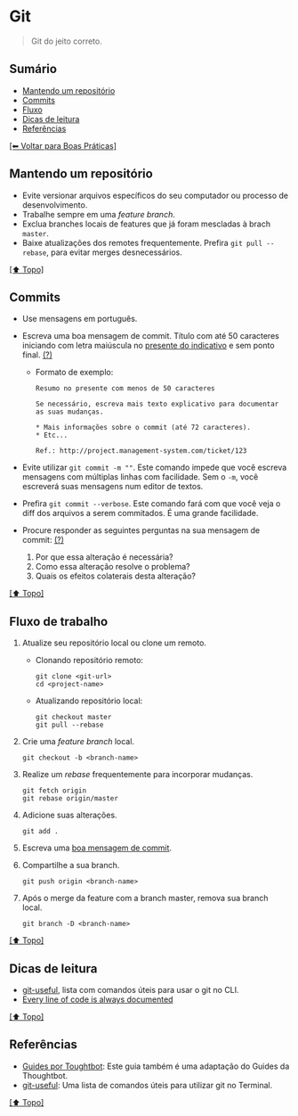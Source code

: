 # Git

> Git do jeito correto.

## Sumário

- [Mantendo um repositório](#mantendo-um-reposit%C3%B3rio)
- [Commits](#commits)
- [Fluxo](#fluxo)
- [Dicas de leitura](#dicas-de-leitura)
- [Referências](#refer%C3%AAncias)

[[⬅ Voltar para Boas Práticas]](../boas-praticas)

## Mantendo um repositório

- Evite versionar arquivos específicos do seu computador ou processo de desenvolvimento.
- Trabalhe sempre em uma *feature branch*.
- Exclua branches locais de features que já foram mescladas à brach `master`.
- Baixe atualizações dos remotes frequentemente. Prefira `git pull --rebase`, para evitar merges desnecessários.

[[⬆ Topo]](#sum%C3%A1rio)

## Commits

- Use mensagens em português.

- Escreva uma boa mensagem de commit. Título com até 50 caracteres iniciando com letra maiúscula no [presente do indicativo](https://www.conjugacao.com.br/presente-do-indicativo/) e sem ponto final. [(?)](http://tbaggery.com/2008/04/19/a-note-about-git-commit-messages.html)
    - Formato de exemplo:

        ```
        Resumo no presente com menos de 50 caracteres

        Se necessário, escreva mais texto explicativo para documentar
        as suas mudanças.

        * Mais informações sobre o commit (até 72 caracteres).
        * Etc...

        Ref.: http://project.management-system.com/ticket/123
        ```

- Evite utilizar `git commit -m ""`. Este comando impede que você escreva mensagens com múltiplas linhas com facilidade. Sem o `-m`, você escreverá suas mensagens num editor de textos.

- Prefira `git commit --verbose`. Este comando fará com que você veja o diff dos arquivos a serem commitados. É uma grande facilidade.

- Procure responder as seguintes perguntas na sua mensagem de commit: [(?)](http://robots.thoughtbot.com/5-useful-tips-for-a-better-commit-message)
    1. Por que essa alteração é necessária?
    2. Como essa alteração resolve o problema?
    3. Quais os efeitos colaterais desta alteração?

[[⬆ Topo]](#sum%C3%A1rio)

## Fluxo de trabalho

1. Atualize seu repositório local ou clone um remoto.
    - Clonando repositório remoto:

        ```
        git clone <git-url>
        cd <project-name>
        ```

    - Atualizando repositório local:

        ```
        git checkout master
        git pull --rebase
        ```

2. Crie uma *feature branch* local.

    ```
    git checkout -b <branch-name>
    ```

3. Realize um *rebase* frequentemente para incorporar mudanças.

    ```
    git fetch origin
    git rebase origin/master
    ```

4. Adicione suas alterações.

    ```
    git add .
    ```

5. Escreva uma [boa mensagem de commit](#commits).

6. Compartilhe a sua branch.

    ```
    git push origin <branch-name>
    ```

7. Após o merge da feature com a branch master, remova sua branch local.

    ```
    git branch -D <branch-name>
    ```

[[⬆ Topo]](#sum%C3%A1rio)

## Dicas de leitura

- [git-useful](https://github.com/hugobessaa/git-useful), lista com comandos úteis para usar o git no CLI.
- [Every line of code is always documented](http://mislav.uniqpath.com/2014/02/hidden-documentation/)

[[⬆ Topo]](#sum%C3%A1rio)

## Referências

- [Guides por Toughtbot](https://github.com/thoughtbot/guides/tree/master/protocol/git): Este guia também é uma adaptação do Guides da Thoughtbot.
- [git-useful](https://github.com/hugobessaa/git-useful): Uma lista de comandos úteis para utilizar git no Terminal.

[[⬆ Topo]](#sum%C3%A1rio)
